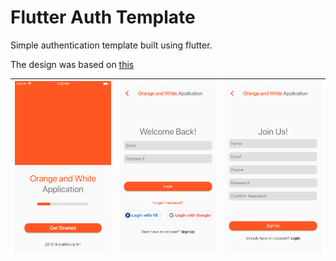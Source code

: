 # Flutter Auth Template

Simple authentication template built using flutter.

The design was based on [this](https://dribbble.com/shots/6554751-Data-Annotation-Platform-App)

| ![](assets/screenshots/boarding_page.png) | ![](assets/screenshots/login_page.png) | ![](assets/screenshots/register_page.png?raw=true) |
|:---:|:---:|:---:|
